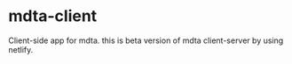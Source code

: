# mdta-client
Client-side app for mdta. this is beta version of mdta client-server by using netlify.

